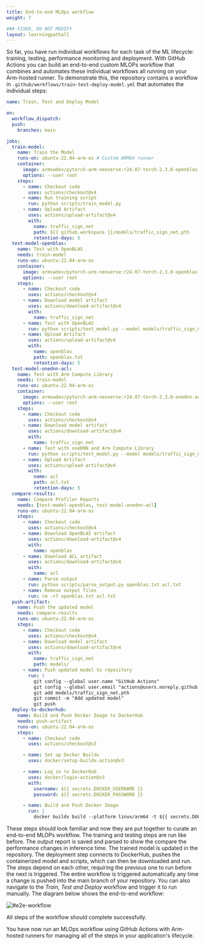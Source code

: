 ```yaml
---
title: End-to-end MLOps workflow
weight: 7

### FIXED, DO NOT MODIFY
layout: learningpathall
---
```


So far, you have run individual workflows for each task of the ML lifecycle: training, testing, performance monitoring and deployment. With GitHub Actions you can build an end-to-end custom MLOPs workflow that combines and automates these individual workflows all running on your Arm-hosted runner. To demonstrate this, the repository contains a workflow in `.github/workflows/train-test-deploy-model.yml` that automates the individual steps: 

```yaml
name: Train, Test and Deploy Model

on:
  workflow_dispatch:
  push:
    branches: main

jobs:
  train-model:
    name: Train the Model
    runs-on: ubuntu-22.04-arm-os # Custom ARM64 runner
    container:
      image: armswdev/pytorch-arm-neoverse:r24.07-torch-2.3.0-openblas
      options: --user root
    steps:
      - name: Checkout code
        uses: actions/checkout@v4
      - name: Run training script
        run: python scripts/train_model.py
      - name: Upload Artifact
        uses: actions/upload-artifact@v4
        with:
          name: traffic_sign_net
          path: ${{ github.workspace }}/models/traffic_sign_net.pth
          retention-days: 5
  test-model-openblas:
    name: Test with OpenBLAS
    needs: train-model
    runs-on: ubuntu-22.04-arm-os
    container:
      image: armswdev/pytorch-arm-neoverse:r24.07-torch-2.3.0-openblas
      options: --user root
    steps:
      - name: Checkout code
        uses: actions/checkout@v4
      - name: Download model artifact
        uses: actions/download-artifact@v4
        with:
          name: traffic_sign_net
      - name: Test with OpenBLAS
        run: python scripts/test_model.py --model models/traffic_sign_net.pth | tee openblas.txt
      - name: Upload Artifact
        uses: actions/upload-artifact@v4
        with:
          name: openblas
          path: openblas.txt
          retention-days: 5
  test-model-onednn-acl:
    name: Test with Arm Compute Library
    needs: train-model
    runs-on: ubuntu-22.04-arm-os
    container:
      image: armswdev/pytorch-arm-neoverse:r24.07-torch-2.3.0-onednn-acl
      options: --user root
    steps:
      - name: Checkout code
        uses: actions/checkout@v4
      - name: Download model artifact
        uses: actions/download-artifact@v4
        with:
          name: traffic_sign_net
      - name: Test with oneDNN and Arm Compute Library
        run: python scripts/test_model.py --model models/traffic_sign_net.pth | tee acl.txt
      - name: Upload Artifact
        uses: actions/upload-artifact@v4
        with:
          name: acl
          path: acl.txt
          retention-days: 5
  compare-results:
    name: Compare Profiler Reports
    needs: [test-model-openblas, test-model-onednn-acl]
    runs-on: ubuntu-22.04-arm-os
    steps:
      - name: Checkout code
        uses: actions/checkout@v4
      - name: Download OpenBLAS artifact
        uses: actions/download-artifact@v4
        with:
          name: openblas
      - name: Download ACL artifact
        uses: actions/download-artifact@v4
        with:
          name: acl
      - name: Parse output
        run: python scripts/parse_output.py openblas.txt acl.txt
      - name: Remove output files
        run: rm -rf openblas.txt acl.txt
  push-artifact:
    name: Push the updated model
    needs: compare-results
    runs-on: ubuntu-22.04-arm-os
    steps:
      - name: Checkout code
        uses: actions/checkout@v4
      - name: Download model artifact
        uses: actions/download-artifact@v4
        with:
          name: traffic_sign_net
          path: models/
      - name: Push updated model to repository
        run: |
          git config --global user.name "GitHub Actions"
          git config --global user.email "actions@users.noreply.github.com"
          git add models/traffic_sign_net.pth
          git commit -m "Add updated model"
          git push
  deploy-to-dockerhub:
    name: Build and Push Docker Image to DockerHub
    needs: push-artifact
    runs-on: ubuntu-22.04-arm-os
    steps:
      - name: Checkout code
        uses: actions/checkout@v3

      - name: Set up Docker Buildx
        uses: docker/setup-buildx-action@v3

      - name: Log in to DockerHub
        uses: docker/login-action@v3
        with:
          username: ${{ secrets.DOCKER_USERNAME }}
          password: ${{ secrets.DOCKER_PASSWORD }}

      - name: Build and Push Docker Image
        run: |
          docker buildx build --platform linux/arm64 -t ${{ secrets.DOCKER_USERNAME }}/gtsrb-image:latest --push .
```

These steps should look familiar and now they are put together to curate an end-to-end MLOPs workflow. The training and testing steps are run like before. The output report is saved and parsed to show the compare the performance changes in inference time. The trained model is updated in the repository. The deployment step connects to DockerHub, pushes the containerized model and scripts, which can then be downloaded and run. The steps depend on each other, requiring the previous one to run before the next is triggered. The entire workflow is triggered automatically any time a change is pushed into the main branch of your repository. You can also navigate to the _Train, Test and Deploy_ workflow and trigger it to run manually. The diagram below shows the end-to-end workflow:

![#e2e-workflow](/images/e2e-workflow.png)

All steps of the workflow should complete successfully.

You have now run an MLOps workflow using GitHub Actions with Arm-hosted runners for managing all of the steps in your application's lifecycle.
